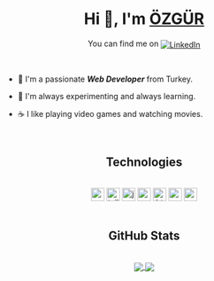 <h1 align="center">Hi 👋, I'm <a href="#">ÖZGÜR</a></h1>
<p align="center">You can find me on <a href="https://www.linkedin.com/in/ozgur-gokdemir/" target="_blank"><img align="center" alt="LinkedIn" src="https://img.shields.io/badge/LinkedIn-informational?style=flat&color=0A66C2&logo=linkedin&logoColor=white"></a></p>
<br>
<ul>
  <li><p>🚀 I'm a passionate <strong><em>Web Developer</em></strong> from Turkey.</p></li>
  <li><p>🧪 I'm always experimenting and always learning.</p></li>
  <li><p>☕ I like playing video games and watching movies.</p></li>
</ul>
<br>

<h2 align="center">Technologies</h2>
<br>
<div align="center">
  <img alt="react banner" height="24" src="https://img.shields.io/badge/React-0d1117?style=flat-square&logo=react">
  <img alt="tailwind banner" height="24" src="https://img.shields.io/badge/Tailwind-0d1117?style=flat-square&logo=tailwindcss">
  <img alt="javascript banner" height="24" src="https://img.shields.io/badge/JavaScript-0d1117?style=flat-square&logo=javascript">
  <img alt="csharp banner" height="24" src="https://img.shields.io/badge/C%23-0d1117?style=flat-square&logoColor=68217A&logo=csharp">
  <img alt="html banner" height="24" src="https://img.shields.io/badge/HTML5-0d1117?style=flat-square&logo=html5">
  <img alt="css banner" height="24" src="https://img.shields.io/badge/CSS3-0d1117?style=flat-square&logoColor=1572B6&logo=css3">
  <img alt="sass banner" height="24" src="https://img.shields.io/badge/SASS-0d1117?style=flat-square&logo=sass">
</div>
<br>

<h2 align="center">GitHub Stats</h2>
<br>
<div align="center">
  <a href="https://github.com/Rawthul/Rawthul">
    <img align="center" src="https://github-readme-stats.vercel.app/api/top-langs/?username=Rawthul&langs_count=3&title_color=fff&text_color=c9d1d9&icon_color=2bbc8a&border_color=0d1117&bg_color=0d1117">
  </a>
  <a href="https://github.com/Rawthul/Rawthul">
    <img align="center" src="https://github-readme-stats.vercel.app/api?username=Rawthul&count_private=true&show_icons=true&line_height=27&title_color=fff&text_color=c9d1d9&icon_color=2bbc8a&border_color=0d1117&bg_color=0d1117">
  </a>
</div>
